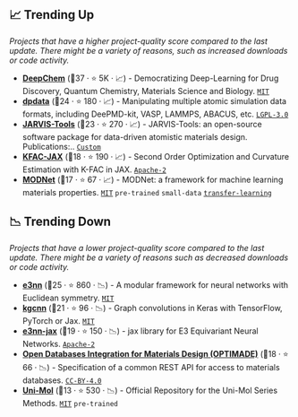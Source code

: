 ## 📈 Trending Up

_Projects that have a higher project-quality score compared to the last update. There might be a variety of reasons, such as increased downloads or code activity._

- <b><a href="https://github.com/deepchem/deepchem">DeepChem</a></b> (🥇37 ·  ⭐ 5K · 📈) - Democratizing Deep-Learning for Drug Discovery, Quantum Chemistry, Materials Science and Biology. <code><a href="http://bit.ly/34MBwT8">MIT</a></code>
- <b><a href="https://github.com/deepmodeling/dpdata">dpdata</a></b> (🥇24 ·  ⭐ 180 · 📈) - Manipulating multiple atomic simulation data formats, including DeePMD-kit, VASP, LAMMPS, ABACUS, etc. <code><a href="http://bit.ly/37RvQcA">LGPL-3.0</a></code>
- <b><a href="https://github.com/usnistgov/jarvis">JARVIS-Tools</a></b> (🥈23 ·  ⭐ 270 · 📈) - JARVIS-Tools: an open-source software package for data-driven atomistic materials design. Publications:.. <code><a href="https://github.com/usnistgov/jarvis/blob/master/LICENSE.rst">Custom</a></code>
- <b><a href="https://github.com/google-deepmind/kfac-jax">KFAC-JAX</a></b> (🥇18 ·  ⭐ 190 · 📈) - Second Order Optimization and Curvature Estimation with K-FAC in JAX. <code><a href="http://bit.ly/3nYMfla">Apache-2</a></code>
- <b><a href="https://github.com/ppdebreuck/modnet">MODNet</a></b> (🥇17 ·  ⭐ 67 · 📈) - MODNet: a framework for machine learning materials properties. <code><a href="http://bit.ly/34MBwT8">MIT</a></code> <code>pre-trained</code> <code>small-data</code> <a href="https://en.wikipedia.org/wiki/Transfer_learning"><code>transfer-learning</code></a>

## 📉 Trending Down

_Projects that have a lower project-quality score compared to the last update. There might be a variety of reasons such as decreased downloads or code activity._

- <b><a href="https://github.com/e3nn/e3nn">e3nn</a></b> (🥇25 ·  ⭐ 860 · 📉) - A modular framework for neural networks with Euclidean symmetry. <code><a href="http://bit.ly/34MBwT8">MIT</a></code>
- <b><a href="https://github.com/aimat-lab/gcnn_keras">kgcnn</a></b> (🥇21 ·  ⭐ 96 · 📉) - Graph convolutions in Keras with TensorFlow, PyTorch or Jax. <code><a href="http://bit.ly/34MBwT8">MIT</a></code>
- <b><a href="https://github.com/e3nn/e3nn-jax">e3nn-jax</a></b> (🥈19 ·  ⭐ 150 · 📉) - jax library for E3 Equivariant Neural Networks. <code><a href="http://bit.ly/3nYMfla">Apache-2</a></code>
- <b><a href="https://github.com/Materials-Consortia/OPTIMADE">Open Databases Integration for Materials Design (OPTIMADE)</a></b> (🥈18 ·  ⭐ 66 · 📉) - Specification of a common REST API for access to materials databases. <code><a href="https://tldrlegal.com/search?q=CC-BY-4.0">CC-BY-4.0</a></code>
- <b><a href="https://github.com/dptech-corp/Uni-Mol">Uni-Mol</a></b> (🥈13 ·  ⭐ 530 · 📉) - Official Repository for the Uni-Mol Series Methods. <code><a href="http://bit.ly/34MBwT8">MIT</a></code> <code>pre-trained</code>

